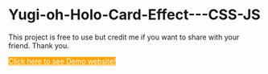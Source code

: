 # Yugi-oh-Holo-Card-Effect---CSS-JS

This project is free to use but credit me if you want to share with your friend. Thank you.
<div>
  <a href="https://yugi-oh-holo-card-effect.web.app/" target="_blank" type="button" style="background-color:orange;color:white;">Click here to see Demo website!</a>
</div>

